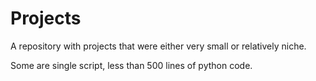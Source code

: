 # Projects

A repository with projects that were either very small or relatively niche.

Some are single script, less than 500 lines of python code.
